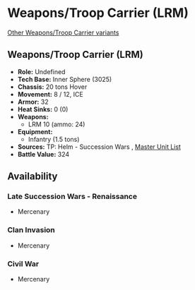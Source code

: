# Weapons/Troop Carrier (LRM) 

[Other Weapons/Troop Carrier variants](../weapons_troop_carrier.md) 

## Weapons/Troop Carrier (LRM) 

- **Role:** Undefined 
- **Tech Base:** Inner Sphere (3025) 
- **Chassis:** 20 tons Hover 
- **Movement:** 8 / 12, ICE 
- **Armor:** 32 
- **Heat Sinks:** 0 (0) 
- **Weapons:** 
  - LRM 10 (ammo: 24) 
- **Equipment:** 
  - Infantry (1.5 tons) 
- **Sources:** TP: Helm - Succession Wars , [Master Unit List](http://masterunitlist.info/Unit/Details/8304) 
- **Battle Value:** 324 

## Availability 

### Late Succession Wars - Renaissance 

- Mercenary 

### Clan Invasion 

- Mercenary 

### Civil War 

- Mercenary 

